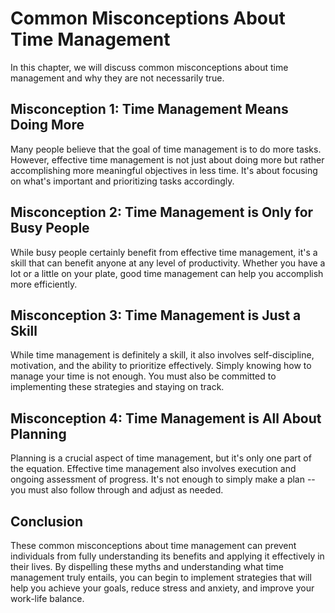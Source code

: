 Common Misconceptions About Time Management
=====================================================================================

In this chapter, we will discuss common misconceptions about time management and why they are not necessarily true.

Misconception 1: Time Management Means Doing More
-------------------------------------------------

Many people believe that the goal of time management is to do more tasks. However, effective time management is not just about doing more but rather accomplishing more meaningful objectives in less time. It's about focusing on what's important and prioritizing tasks accordingly.

Misconception 2: Time Management is Only for Busy People
--------------------------------------------------------

While busy people certainly benefit from effective time management, it's a skill that can benefit anyone at any level of productivity. Whether you have a lot or a little on your plate, good time management can help you accomplish more efficiently.

Misconception 3: Time Management is Just a Skill
------------------------------------------------

While time management is definitely a skill, it also involves self-discipline, motivation, and the ability to prioritize effectively. Simply knowing how to manage your time is not enough. You must also be committed to implementing these strategies and staying on track.

Misconception 4: Time Management is All About Planning
------------------------------------------------------

Planning is a crucial aspect of time management, but it's only one part of the equation. Effective time management also involves execution and ongoing assessment of progress. It's not enough to simply make a plan -- you must also follow through and adjust as needed.

Conclusion
----------

These common misconceptions about time management can prevent individuals from fully understanding its benefits and applying it effectively in their lives. By dispelling these myths and understanding what time management truly entails, you can begin to implement strategies that will help you achieve your goals, reduce stress and anxiety, and improve your work-life balance.

